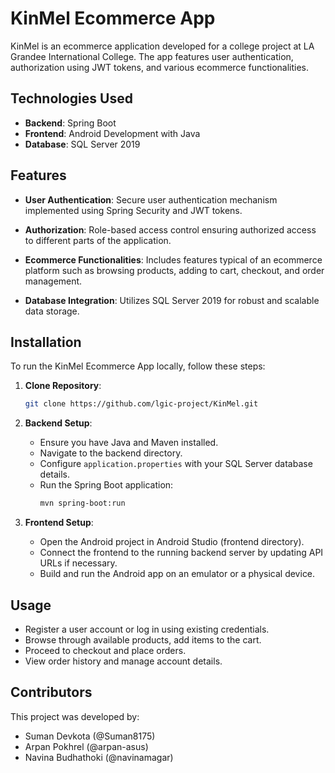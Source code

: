 # KinMel Ecommerce App

KinMel is an ecommerce application developed for a college project at LA Grandee International College. The app features user authentication, authorization using JWT tokens, and various ecommerce functionalities.

## Technologies Used

- **Backend**: Spring Boot
- **Frontend**: Android Development with Java
- **Database**: SQL Server 2019

## Features

- **User Authentication**: Secure user authentication mechanism implemented using Spring Security and JWT tokens.
  
- **Authorization**: Role-based access control ensuring authorized access to different parts of the application.
  
- **Ecommerce Functionalities**: Includes features typical of an ecommerce platform such as browsing products, adding to cart, checkout, and order management.
  
- **Database Integration**: Utilizes SQL Server 2019 for robust and scalable data storage.

## Installation

To run the KinMel Ecommerce App locally, follow these steps:

1. **Clone Repository**:
    ```bash
    git clone https://github.com/lgic-project/KinMel.git
    ```

2. **Backend Setup**:

    - Ensure you have Java and Maven installed.
    - Navigate to the backend directory.
    - Configure `application.properties` with your SQL Server database details.
    - Run the Spring Boot application:
      ```bash
      mvn spring-boot:run
      ```

3. **Frontend Setup**:

    - Open the Android project in Android Studio (frontend directory).
    - Connect the frontend to the running backend server by updating API URLs if necessary.
    - Build and run the Android app on an emulator or a physical device.

## Usage

- Register a user account or log in using existing credentials.
- Browse through available products, add items to the cart.
- Proceed to checkout and place orders.
- View order history and manage account details.

## Contributors

This project was developed by:

- Suman Devkota (@Suman8175)
- Arpan Pokhrel (@arpan-asus)
- Navina Budhathoki (@navinamagar)

